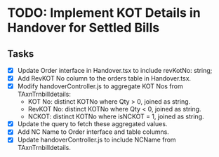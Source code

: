 # TODO: Implement KOT Details in Handover for Settled Bills

## Tasks
- [x] Update Order interface in Handover.tsx to include revKotNo: string;
- [x] Add RevKOT No column to the orders table in Handover.tsx.
- [x] Modify handoverController.js to aggregate KOT Nos from TAxnTrnbilldetails:
  - KOT No: distinct KOTNo where Qty > 0, joined as string.
  - RevKOT No: distinct KOTNo where Qty < 0, joined as string.
  - NCKOT: distinct KOTNo where isNCKOT = 1, joined as string.
- [x] Update the query to fetch these aggregated values.
- [x] Add NC Name to Order interface and table columns.
- [x] Update handoverController.js to include NCName from TAxnTrnbilldetails.
